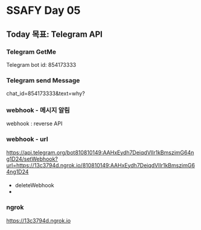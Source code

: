 # SSAFY Day 05

## Today 목표: Telegram API



### Telegram GetMe

Telegram bot id: 854173333



### Telegram send Message

chat_id=854173333&text=why?



### webhook - 메시지 알림

webhook : reverse API



### webhook - url

https://api.telegram.org/bot810810149:AAHxEydh7DeiqdVlIr1kBmszimG64ng1D24/setWebhook?url=https://13c3794d.ngrok.io/810810149:AAHxEydh7DeiqdVlIr1kBmszimG64ng1D24

#### 

* deleteWebhook
* 



### ngrok

https://13c3794d.ngrok.io
